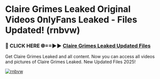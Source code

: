 # Claire Grimes Leaked Original Videos 0nlyFans Leaked - Files Updated! (rnbvw)

<h3>🔴 CLICK HERE 🌐==►► <a href="https://tinyurl.com/ms9xzufz" rel="nofollow">Claire Grimes Leaked Updated Files</a></h3>

Get Claire Grimes Leaked and all content. Now you can access all videos and pictures of Claire Grimes Leaked. New Updated Files 2025!

[![rnbvw](https://i.imgur.com/ppqm5kG.gif)](https://tinyurl.com/ms9xzufz)
